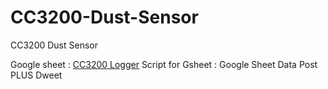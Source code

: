 # CC3200-Dust-Sensor
CC3200 Dust Sensor

Google sheet : [CC3200 Logger](https://docs.google.com/spreadsheets/d/1QDvWb8y3nyeJleKNjnLjybrT_xWcaDF4WjMB59RulZQ/edit?usp=sharing)
Script for Gsheet : Google Sheet Data Post PLUS Dweet

